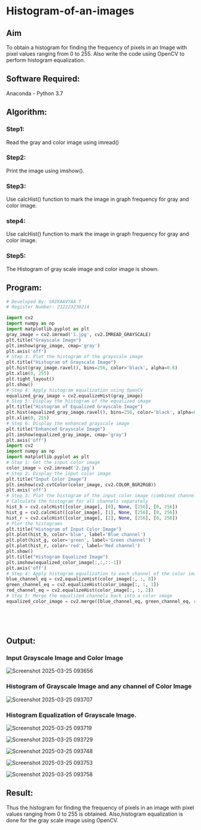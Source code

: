 # Histogram-of-an-images
## Aim
To obtain a histogram for finding the frequency of pixels in an Image with pixel values ranging from 0 to 255. Also write the code using OpenCV to perform histogram equalization.

## Software Required:
Anaconda - Python 3.7

## Algorithm:
### Step1:
Read the gray and color image using imread()

### Step2:
Print the image using imshow().



### Step3:
Use calcHist() function to mark the image in graph frequency for gray and color image.

### step4:
Use calcHist() function to mark the image in graph frequency for gray and color image.

### Step5:
The Histogram of gray scale image and color image is shown.


## Program:
```python
# Developed By: SRIKAAVYAA T
# Register Number: 212223230214

import cv2
import numpy as np
import matplotlib.pyplot as plt
gray_image = cv2.imread('1.jpg', cv2.IMREAD_GRAYSCALE)
plt.title("Grayscale Image")
plt.imshow(gray_image, cmap='gray')
plt.axis('off')
# Step 3: Plot the histogram of the grayscale image
plt.title("Histogram of Grayscale Image")
plt.hist(gray_image.ravel(), bins=256, color='black', alpha=0.6)
plt.xlim(0, 255)
plt.tight_layout()
plt.show()
# Step 4: Apply histogram equalization using OpenCV
equalized_gray_image = cv2.equalizeHist(gray_image)
# Step 5: Display the histogram of the equalized image
plt.title("Histogram of Equalized Grayscale Image")
plt.hist(equalized_gray_image.ravel(), bins=256, color='black', alpha=0.6)
plt.xlim(0, 255)
# Step 6: Display the enhanced grayscale image
plt.title("Enhanced Grayscale Image")
plt.imshow(equalized_gray_image, cmap='gray')
plt.axis('off')
import cv2
import numpy as np
import matplotlib.pyplot as plt
# Step 1: Get the input color image
color_image = cv2.imread('2.jpg')
# Step 2: Display the input color image
plt.title("Input Color Image")
plt.imshow(cv2.cvtColor(color_image, cv2.COLOR_BGR2RGB))
plt.axis('off')
# Step 3: Plot the histogram of the input color image (combined channels)
# Calculate the histogram for all channels separately
hist_b = cv2.calcHist([color_image], [0], None, [256], [0, 256])
hist_g = cv2.calcHist([color_image], [1], None, [256], [0, 256])
hist_r = cv2.calcHist([color_image], [2], None, [256], [0, 256])
# Plot the histograms
plt.title("Histogram of Input Color Image")
plt.plot(hist_b, color='blue', label='Blue channel')
plt.plot(hist_g, color='green', label='Green channel')
plt.plot(hist_r, color='red', label='Red channel')
plt.show()
plt.title("Histogram Equalized Image")
plt.imshow(equalized_color_image[:,:,::-1])
plt.axis('off')
# Step 4: Apply histogram equalization to each channel of the color image
blue_channel_eq = cv2.equalizeHist(color_image[:, :, 0])
green_channel_eq = cv2.equalizeHist(color_image[:, :, 1])
red_channel_eq = cv2.equalizeHist(color_image[:, :, 2])
# Step 5: Merge the equalized channels back into a color image
equalized_color_image = cv2.merge([blue_channel_eq, green_channel_eq, red_channel_eq])






```
## Output:
### Input Grayscale Image and Color Image

![Screenshot 2025-03-25 093656](https://github.com/user-attachments/assets/f15ab540-4fa5-4b8c-ad4c-dd9cd3ac0a6f)



### Histogram of Grayscale Image and any channel of Color Image


![Screenshot 2025-03-25 093707](https://github.com/user-attachments/assets/319afd3b-88d6-4c1b-9f21-4393250fbb4c)


### Histogram Equalization of Grayscale Image.

![Screenshot 2025-03-25 093719](https://github.com/user-attachments/assets/9defb0c9-9639-4876-ab2a-24ad5a100df5)


![Screenshot 2025-03-25 093729](https://github.com/user-attachments/assets/2f011997-55e1-44cf-b6af-10ea721bc04a)


![Screenshot 2025-03-25 093748](https://github.com/user-attachments/assets/cff2dae0-2763-4479-8c0d-fe829f742062)


![Screenshot 2025-03-25 093753](https://github.com/user-attachments/assets/8d5a552e-8751-454d-8217-1859b7d14c6f)


![Screenshot 2025-03-25 093758](https://github.com/user-attachments/assets/6102e247-6600-4882-bd97-2393b3c2b827)


## Result: 
Thus the histogram for finding the frequency of pixels in an image with pixel values ranging from 0 to 255 is obtained. Also,histogram equalization is done for the gray scale image using OpenCV.
